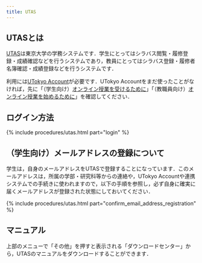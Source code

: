 ```yaml
---
title: UTAS
---
```


## UTASとは

[UTAS](https://utas.adm.u-tokyo.ac.jp/campusweb/campusportal.do)は東京大学の学務システムです．学生にとってはシラバス閲覧・履修登録・成績確認などを行うシステムであり，教員にとってはシラバス登録・履修者名簿確認・成績登録などを行うシステムです．

利用には[UTokyo Account](https://www.u-tokyo.ac.jp/adm/dics/ja/account.html)が必要です．UTokyo Accountをまだ使ったことがなければ，先に「（学生向け）[オンライン授業を受けるために](/oc/)」「（教職員向け）[オンライン授業を始めるために](/faculty_members)」を確認してください．

## ログイン方法

{% include procedures/utas.html part="login" %}

## （学生向け）メールアドレスの登録について

学生は，自身のメールアドレスをUTASで登録することになっています．このメールアドレスは，所属の学部・研究科等からの連絡や，UTokyo Accountや連携システムでの手続きに使われますので，以下の手順を参照し，必ず自身に確実に届くメールアドレスが登録された状態にしておいてください．

{% include procedures/utas.html part="confirm_email_address_registration" %}

## マニュアル

上部のメニューで「その他」を押すと表示される「ダウンロードセンター」から，UTASのマニュアルをダウンロードすることができます．

